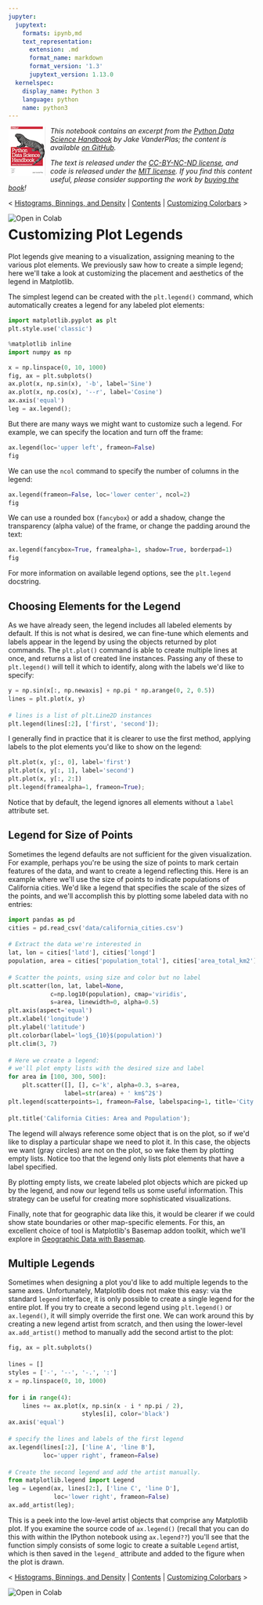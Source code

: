 ```yaml
---
jupyter:
  jupytext:
    formats: ipynb,md
    text_representation:
      extension: .md
      format_name: markdown
      format_version: '1.3'
      jupytext_version: 1.13.0
  kernelspec:
    display_name: Python 3
    language: python
    name: python3
---
```


<!--BOOK_INFORMATION-->
<img align="left" style="padding-right:10px;" src="figures/PDSH-cover-small.png">

*This notebook contains an excerpt from the [Python Data Science Handbook](http://shop.oreilly.com/product/0636920034919.do) by Jake VanderPlas; the content is available [on GitHub](https://github.com/jakevdp/PythonDataScienceHandbook).*

*The text is released under the [CC-BY-NC-ND license](https://creativecommons.org/licenses/by-nc-nd/3.0/us/legalcode), and code is released under the [MIT license](https://opensource.org/licenses/MIT). If you find this content useful, please consider supporting the work by [buying the book](http://shop.oreilly.com/product/0636920034919.do)!*


<!--NAVIGATION-->
< [Histograms, Binnings, and Density](04.05-Histograms-and-Binnings.ipynb) | [Contents](Index.ipynb) | [Customizing Colorbars](04.07-Customizing-Colorbars.ipynb) >

<a href="https://colab.research.google.com/github/jakevdp/PythonDataScienceHandbook/blob/master/notebooks/04.06-Customizing-Legends.ipynb"><img align="left" src="https://colab.research.google.com/assets/colab-badge.svg" alt="Open in Colab" title="Open and Execute in Google Colaboratory"></a>



# Customizing Plot Legends


Plot legends give meaning to a visualization, assigning meaning to the various plot elements.
We previously saw how to create a simple legend; here we'll take a look at customizing the placement and aesthetics of the legend in Matplotlib.

The simplest legend can be created with the ``plt.legend()`` command, which automatically creates a legend for any labeled plot elements:

```python
import matplotlib.pyplot as plt
plt.style.use('classic')
```

```python
%matplotlib inline
import numpy as np
```

```python
x = np.linspace(0, 10, 1000)
fig, ax = plt.subplots()
ax.plot(x, np.sin(x), '-b', label='Sine')
ax.plot(x, np.cos(x), '--r', label='Cosine')
ax.axis('equal')
leg = ax.legend();
```

But there are many ways we might want to customize such a legend.
For example, we can specify the location and turn off the frame:

```python
ax.legend(loc='upper left', frameon=False)
fig
```

We can use the ``ncol`` command to specify the number of columns in the legend:

```python
ax.legend(frameon=False, loc='lower center', ncol=2)
fig
```

We can use a rounded box (``fancybox``) or add a shadow, change the transparency (alpha value) of the frame, or change the padding around the text:

```python
ax.legend(fancybox=True, framealpha=1, shadow=True, borderpad=1)
fig
```

For more information on available legend options, see the ``plt.legend`` docstring.


## Choosing Elements for the Legend

As we have already seen, the legend includes all labeled elements by default.
If this is not what is desired, we can fine-tune which elements and labels appear in the legend by using the objects returned by plot commands.
The ``plt.plot()`` command is able to create multiple lines at once, and returns a list of created line instances.
Passing any of these to ``plt.legend()`` will tell it which to identify, along with the labels we'd like to specify:

```python
y = np.sin(x[:, np.newaxis] + np.pi * np.arange(0, 2, 0.5))
lines = plt.plot(x, y)

# lines is a list of plt.Line2D instances
plt.legend(lines[:2], ['first', 'second']);
```

I generally find in practice that it is clearer to use the first method, applying labels to the plot elements you'd like to show on the legend:

```python
plt.plot(x, y[:, 0], label='first')
plt.plot(x, y[:, 1], label='second')
plt.plot(x, y[:, 2:])
plt.legend(framealpha=1, frameon=True);
```

Notice that by default, the legend ignores all elements without a ``label`` attribute set.


## Legend for Size of Points

Sometimes the legend defaults are not sufficient for the given visualization.
For example, perhaps you're be using the size of points to mark certain features of the data, and want to create a legend reflecting this.
Here is an example where we'll use the size of points to indicate populations of California cities.
We'd like a legend that specifies the scale of the sizes of the points, and we'll accomplish this by plotting some labeled data with no entries:

```python
import pandas as pd
cities = pd.read_csv('data/california_cities.csv')

# Extract the data we're interested in
lat, lon = cities['latd'], cities['longd']
population, area = cities['population_total'], cities['area_total_km2']

# Scatter the points, using size and color but no label
plt.scatter(lon, lat, label=None,
            c=np.log10(population), cmap='viridis',
            s=area, linewidth=0, alpha=0.5)
plt.axis(aspect='equal')
plt.xlabel('longitude')
plt.ylabel('latitude')
plt.colorbar(label='log$_{10}$(population)')
plt.clim(3, 7)

# Here we create a legend:
# we'll plot empty lists with the desired size and label
for area in [100, 300, 500]:
    plt.scatter([], [], c='k', alpha=0.3, s=area,
                label=str(area) + ' km$^2$')
plt.legend(scatterpoints=1, frameon=False, labelspacing=1, title='City Area')

plt.title('California Cities: Area and Population');
```

The legend will always reference some object that is on the plot, so if we'd like to display a particular shape we need to plot it.
In this case, the objects we want (gray circles) are not on the plot, so we fake them by plotting empty lists.
Notice too that the legend only lists plot elements that have a label specified.

By plotting empty lists, we create labeled plot objects which are picked up by the legend, and now our legend tells us some useful information.
This strategy can be useful for creating more sophisticated visualizations.

Finally, note that for geographic data like this, it would be clearer if we could show state boundaries or other map-specific elements.
For this, an excellent choice of tool is Matplotlib's Basemap addon toolkit, which we'll explore in [Geographic Data with Basemap](04.13-Geographic-Data-With-Basemap.ipynb).


## Multiple Legends

Sometimes when designing a plot you'd like to add multiple legends to the same axes.
Unfortunately, Matplotlib does not make this easy: via the standard ``legend`` interface, it is only possible to create a single legend for the entire plot.
If you try to create a second legend using ``plt.legend()`` or ``ax.legend()``, it will simply override the first one.
We can work around this by creating a new legend artist from scratch, and then using the lower-level ``ax.add_artist()`` method to manually add the second artist to the plot:

```python
fig, ax = plt.subplots()

lines = []
styles = ['-', '--', '-.', ':']
x = np.linspace(0, 10, 1000)

for i in range(4):
    lines += ax.plot(x, np.sin(x - i * np.pi / 2),
                     styles[i], color='black')
ax.axis('equal')

# specify the lines and labels of the first legend
ax.legend(lines[:2], ['line A', 'line B'],
          loc='upper right', frameon=False)

# Create the second legend and add the artist manually.
from matplotlib.legend import Legend
leg = Legend(ax, lines[2:], ['line C', 'line D'],
             loc='lower right', frameon=False)
ax.add_artist(leg);
```

This is a peek into the low-level artist objects that comprise any Matplotlib plot.
If you examine the source code of ``ax.legend()`` (recall that you can do this with within the IPython notebook using ``ax.legend??``) you'll see that the function simply consists of some logic to create a suitable ``Legend`` artist, which is then saved in the ``legend_`` attribute and added to the figure when the plot is drawn.


<!--NAVIGATION-->
< [Histograms, Binnings, and Density](04.05-Histograms-and-Binnings.ipynb) | [Contents](Index.ipynb) | [Customizing Colorbars](04.07-Customizing-Colorbars.ipynb) >

<a href="https://colab.research.google.com/github/jakevdp/PythonDataScienceHandbook/blob/master/notebooks/04.06-Customizing-Legends.ipynb"><img align="left" src="https://colab.research.google.com/assets/colab-badge.svg" alt="Open in Colab" title="Open and Execute in Google Colaboratory"></a>

